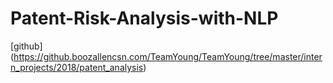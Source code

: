 # Patent-Risk-Analysis-with-NLP
[github] (https://github.boozallencsn.com/TeamYoung/TeamYoung/tree/master/intern_projects/2018/patent_analysis)

